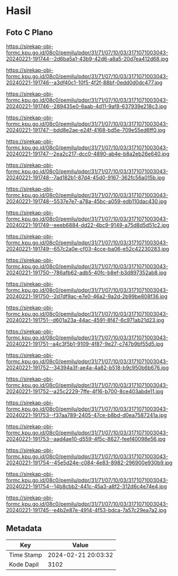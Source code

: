 # Hasil

## Foto C Plano

https://sirekap-obj-formc.kpu.go.id/08c0/pemilu/pdpr/31/71/07/10/03/3171071003043-20240221-191744--2d6ba5a1-43b9-42d6-a8a5-20d7ea412d68.jpg

https://sirekap-obj-formc.kpu.go.id/08c0/pemilu/pdpr/31/71/07/10/03/3171071003043-20240221-191746--a3df40c1-10f5-4f2f-88bf-0edd0d0dc477.jpg

https://sirekap-obj-formc.kpu.go.id/08c0/pemilu/pdpr/31/71/07/10/03/3171071003043-20240221-191746--289435e0-6aab-4d11-9af8-637939e218c3.jpg

https://sirekap-obj-formc.kpu.go.id/08c0/pemilu/pdpr/31/71/07/10/03/3171071003043-20240221-191747--bdd8e2ae-e24f-4168-bd5e-709e55ed6ff0.jpg

https://sirekap-obj-formc.kpu.go.id/08c0/pemilu/pdpr/31/71/07/10/03/3171071003043-20240221-191747--2ea2c217-dcc0-4890-ab4e-b8a2eb26e640.jpg

https://sirekap-obj-formc.kpu.go.id/08c0/pemilu/pdpr/31/71/07/10/03/3171071003043-20240221-191748--7ad182b1-87d4-45d0-9167-362fc56a015b.jpg

https://sirekap-obj-formc.kpu.go.id/08c0/pemilu/pdpr/31/71/07/10/03/3171071003043-20240221-191748--5537e7e7-a78a-45bc-a059-edb110dac430.jpg

https://sirekap-obj-formc.kpu.go.id/08c0/pemilu/pdpr/31/71/07/10/03/3171071003043-20240221-191749--eeeb6884-dd22-4bc9-9149-a75d8d5d51c2.jpg

https://sirekap-obj-formc.kpu.go.id/08c0/pemilu/pdpr/31/71/07/10/03/3171071003043-20240221-191749--657c2a0e-cf03-4cce-ba06-e52c42230283.jpg

https://sirekap-obj-formc.kpu.go.id/08c0/pemilu/pdpr/31/71/07/10/03/3171071003043-20240221-191750--786afb62-adb5-40fc-b8ef-b3d897352ab8.jpg

https://sirekap-obj-formc.kpu.go.id/08c0/pemilu/pdpr/31/71/07/10/03/3171071003043-20240221-191750--2d7df9ac-e7e0-46a2-9a2d-2b99be808f36.jpg

https://sirekap-obj-formc.kpu.go.id/08c0/pemilu/pdpr/31/71/07/10/03/3171071003043-20240221-191751--d601a23a-44ac-4591-8f47-6c971ab21d23.jpg

https://sirekap-obj-formc.kpu.go.id/08c0/pemilu/pdpr/31/71/07/10/03/3171071003043-20240221-191751--a4c3f5b1-9109-4f87-9e27-c747b9bf55d5.jpg

https://sirekap-obj-formc.kpu.go.id/08c0/pemilu/pdpr/31/71/07/10/03/3171071003043-20240221-191752--34394a3f-ae4a-4a82-b518-b9c950b6b676.jpg

https://sirekap-obj-formc.kpu.go.id/08c0/pemilu/pdpr/31/71/07/10/03/3171071003043-20240221-191752--a25c2229-7ffe-4f16-b700-8ce403abde11.jpg

https://sirekap-obj-formc.kpu.go.id/08c0/pemilu/pdpr/31/71/07/10/03/3171071003043-20240221-191753--f37aa789-2405-47ce-b8bd-d0ea7587241a.jpg

https://sirekap-obj-formc.kpu.go.id/08c0/pemilu/pdpr/31/71/07/10/03/3171071003043-20240221-191753--aad4ae10-d559-4f5c-8627-feef40098e56.jpg

https://sirekap-obj-formc.kpu.go.id/08c0/pemilu/pdpr/31/71/07/10/03/3171071003043-20240221-191754--45e5d24e-c084-4e83-8982-296900e930b9.jpg

https://sirekap-obj-formc.kpu.go.id/08c0/pemilu/pdpr/31/71/07/10/03/3171071003043-20240221-191754--14b8cbb2-441c-45a3-a8f2-312d6c4e74e4.jpg

https://sirekap-obj-formc.kpu.go.id/08c0/pemilu/pdpr/31/71/07/10/03/3171071003043-20240221-191745--e4b2e87e-4914-4f53-bdca-7a57c29ea7a2.jpg


## Metadata

| Key        | Value               |
| ---------- | ------------------- |
| Time Stamp | 2024-02-21 20:03:32 |
| Kode Dapil | 3102                |



